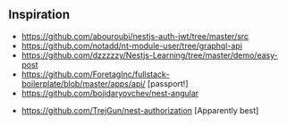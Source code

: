 ## Inspiration

- https://github.com/abouroubi/nestjs-auth-jwt/tree/master/src
- https://github.com/notadd/nt-module-user/tree/graphql-api
- https://github.com/dzzzzzy/Nestjs-Learning/tree/master/demo/easy-post
- https://github.com/ForetagInc/fullstack-boilerplate/blob/master/apps/api/ [passport!]
- https://github.com/bojidaryovchev/nest-angular

* https://github.com/TrejGun/nest-authorization [Apparently best]
